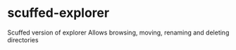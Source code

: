 # scuffed-explorer
Scuffed version of explorer
Allows browsing, moving, renaming and deleting directories
